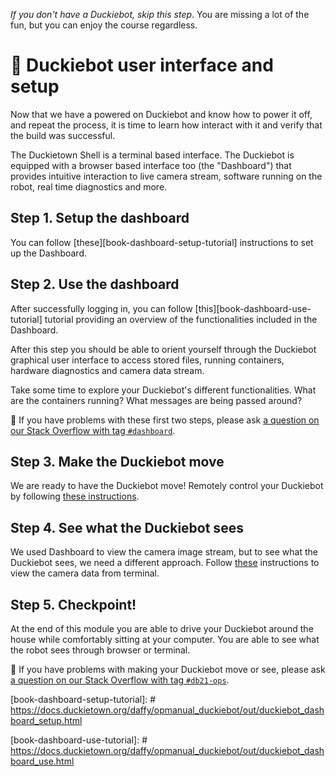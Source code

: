 _If you don't have a Duckiebot, skip this step_. You are missing a lot of the fun, but you can enjoy the course regardless.

# 🚙 Duckiebot user interface and setup

Now that we have a powered on Duckiebot and know how to power it off, and repeat the process, it is time to learn how interact with it and verify that the build was successful.

The Duckietown Shell is a terminal based interface. The Duckiebot is equipped with a browser based interface too (the "Dashboard") that provides intuitive interaction to live camera stream, software running on the robot, real time diagnostics and more.

## Step 1. Setup the dashboard   

You can follow [these][book-dashboard-setup-tutorial] instructions to set up the Dashboard.

## Step 2. Use the dashboard     

After successfully logging in, you can follow [this][book-dashboard-use-tutorial] tutorial providing an overview of the functionalities included in the Dashboard.

After this step you should be able to orient yourself through the Duckiebot graphical user interface to access stored files, running containers, hardware diagnostics and camera data stream.

Take some time to explore your Duckiebot's different functionalities. What are the containers running? What messages are being passed around?   

🤔 If you have problems with these first two steps, please ask [a question on our Stack Overflow with tag `#dashboard`](https://stackoverflow.com/c/duckietown/questions/tagged/dashboard).

## Step 3. Make the Duckiebot move

We are ready to have the Duckiebot move! Remotely control your Duckiebot by following [these instructions][book-db-move].

[book-db-move]:https://docs.duckietown.org/daffy/opmanual_duckiebot/out/rc_control.html

## Step 4. See what the Duckiebot sees

We used Dashboard to view the camera image stream, but to see what the Duckiebot sees, we need a different approach. Follow [these][book-db-see] instructions to view the camera data from terminal. 

[book-db-see]:https://docs.duckietown.org/daffy/opmanual_duckiebot/out/read_camera_data.html

## Step 5. Checkpoint!

At the end of this module you are able to drive your Duckiebot around the house while comfortably sitting at your computer. You are able to see what the robot sees through browser or terminal.  

🤔 If you have problems with making your Duckiebot move or see, please ask [a question on our Stack Overflow with tag `#db21-ops`](https://stackoverflow.com/c/duckietown/questions/tagged/db21-ops).

[book-dashboard-setup-tutorial]: # https://docs.duckietown.org/daffy/opmanual_duckiebot/out/duckiebot_dashboard_setup.html

[book-dashboard-use-tutorial]: # https://docs.duckietown.org/daffy/opmanual_duckiebot/out/duckiebot_dashboard_use.html





<!--
TODO: See comments - Take a selfie with the robot
-->
